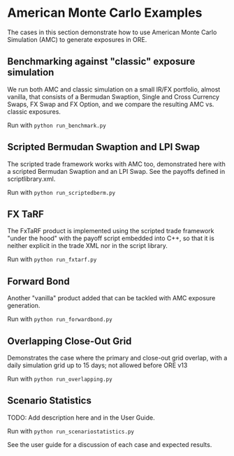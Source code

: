 # American Monte Carlo Examples

The cases in this section demonstrate how to use American Monte Carlo Simulation (AMC)
to generate exposures in ORE.

## Benchmarking against "classic" exposure simulation

We run both AMC and classic simulation on a small IR/FX portfolio, almost vanilla, that
consists of a Bermudan Swaption, Single and Cross Currency Swaps, FX Swap and FX Option,
and we compare the resulting AMC vs. classic exposures.

Run with <code>python run_benchmark.py</code>

## Scripted Bermudan Swaption and LPI Swap

The scripted trade framework works with AMC too, demonstrated here with a scripted Bermudan Swaption
and an LPI Swap. See the payoffs defined in scriptlibrary.xml. 

Run with <code>python run_scriptedberm.py</code>

## FX TaRF

The FxTaRF product is implemented using the scripted trade framework "under the hood" with the payoff script
embedded into C++, so that it is neither explicit in the trade XML nor in the script library.

Run with <code>python run_fxtarf.py</code>

## Forward Bond

Another "vanilla" product added that can be tackled with AMC exposure generation.

Run with <code>python run_forwardbond.py</code>

## Overlapping Close-Out Grid

Demonstrates the case where the primary and close-out grid overlap, with a daily simulation grid
up to 15 days; not allowed before ORE v13

Run with <code>python run_overlapping.py</code>

## Scenario Statistics

TODO: Add description here and in the User Guide.

Run with <code>python run_scenariostatistics.py</code>

See the user guide for a discussion of each case and expected results.

